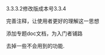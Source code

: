 <version>3.3.3.2</version>修改版成本号<version>3.3.4</version>

完善注释，让使用者更好的理解这一思想

添加专题doc文档，为入门者铺路

去掉一些不会用到的功能.



